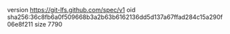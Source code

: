 version https://git-lfs.github.com/spec/v1
oid sha256:36c8fb6a0f509668b3a2b63b6162136dd5d137a67ffad284c15a290f06e8f211
size 7790
